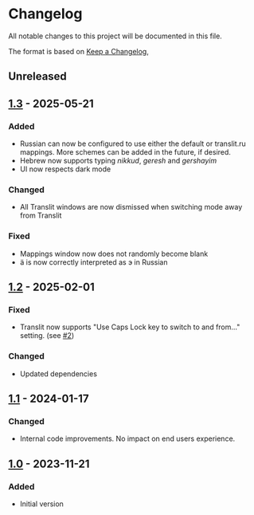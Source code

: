 # Changelog
All notable changes to this project will be documented in this file.

The format is based on [Keep a Changelog](https://keepachangelog.com/en/1.0.0/),

## Unreleased

## [1.3] - 2025-05-21

### Added
- Russian can now be configured to use either the default or translit.ru mappings.
  More schemes can be added in the future, if desired.
- Hebrew now supports typing _nikkud_, _geresh_ and _gershayim_
- UI now respects dark mode

### Changed
- All Translit windows are now dismissed when switching mode away from Translit

### Fixed
- Mappings window now does not randomly become blank
- ä is now correctly interpreted as э in Russian

## [1.2] - 2025-02-01

### Fixed
- Translit now supports "Use Caps Lock key to switch to and from..." setting. (see [#2](https://github.com/gershnik/Translit/issues/2))

### Changed
- Updated dependencies

## [1.1] - 2024-01-17

### Changed
- Internal code improvements. No impact on end users experience.

## [1.0] - 2023-11-21

### Added
- Initial version


[1.0]: https://github.com/gershnik/Translit/releases/v1.0
[1.1]: https://github.com/gershnik/Translit/releases/v1.1
[1.2]: https://github.com/gershnik/Translit/releases/v1.2
[1.3]: https://github.com/gershnik/Translit/releases/v1.3
